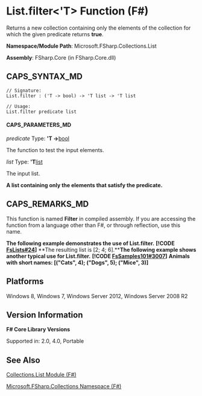 # List.filter<'T> Function (F#)

Returns a new collection containing only the elements of the collection for which the given predicate returns **true**.

**Namespace/Module Path**: Microsoft.FSharp.Collections.List

**Assembly**: FSharp.Core (in FSharp.Core.dll)


## CAPS_SYNTAX_MD

```
// Signature:
List.filter : ('T -> bool) -> 'T list -> 'T list

// Usage:
List.filter predicate list
```

#### CAPS_PARAMETERS_MD
*predicate*
Type: **'T -&gt;**[bool](http://msdn.microsoft.com/en-us/library/89c0cf9c-49ce-4207-a3be-555851a67dd5)


The function to test the input elements.


*list*
Type: **'T**[list](http://msdn.microsoft.com/en-us/library/c627b668-477b-4409-91ed-06d7f1b3e4a7)


The input list.



**A list containing only the elements that satisfy the predicate.**
## CAPS_REMARKS_MD
This function is named **Filter** in compiled assembly. If you are accessing the function from a language other than F#, or through reflection, use this name.

**The following example demonstrates the use of List.filter.**
**[!CODE [FsLists#24](../CodeSnippet/VS_Snippets_Fsharp/fslists/FSharp/fs/program.fs#24)]**
**The resulting list is [2; 4; 6].****The following example shows another typical use for List.filter.**
**[!CODE [FsSamples101#3007](../CodeSnippet/VS_Snippets_Fsharp/fssamples101/FSharp/fs/beginners.fs#3007)]**
**Animals with short names: [("Cats", 4); ("Dogs", 5); ("Mice", 3)]**
## Platforms
Windows 8, Windows 7, Windows Server 2012, Windows Server 2008 R2


## Version Information
**F# Core Library Versions**

Supported in: 2.0, 4.0, Portable




## See Also
[Collections.List Module &#40;F&#35;&#41;](Collections.List+Module+%28F%23%29.md)

[Microsoft.FSharp.Collections Namespace &#40;F&#35;&#41;](Microsoft.FSharp.Collections+Namespace+%28F%23%29.md)

